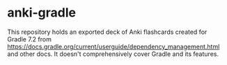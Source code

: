 # anki-gradle
This repository holds an exported deck of Anki flashcards created for Gradle 7.2 from https://docs.gradle.org/current/userguide/dependency_management.html and other docs. It doesn't comprehensively cover Gradle and its features.
